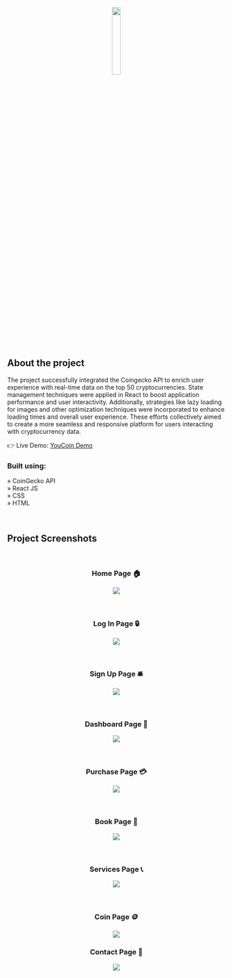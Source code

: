 <div align='center'><img style="width:20%" src='https://cdn.discordapp.com/attachments/1187219037537714220/1200704731274809344/logo.png?ex=65c7266b&is=65b4b16b&hm=efa50a707707e30eea3cdfca0ec3fe6eef546ca0d099a63468b6c642d5a76129&'/></div>

<h2>About the project</h2>

<p>The project successfully integrated the Coingecko API to enrich user experience with real-time data on the top 50 cryptocurrencies. State management techniques were applied in React to boost application performance and user interactivity. Additionally, strategies like lazy loading for images and other optimization techniques were incorporated to enhance loading times and overall user experience. These efforts collectively aimed to create a more seamless and responsive platform for users interacting with cryptocurrency data.

</p>

👉 Live Demo: <a href='https://youcoin.vercel.app'>YouCoin Demo</a>

<h3>Built using:</h3>

» CoinGecko API <br>
» React JS <br>
» CSS <br>
» HTML<br>

<br>

<h2>Project Screenshots</h2>
<br>
<h3 align='center'>Home Page 🏠</h3>

<div align='center'>
  <img src='./readme/hero.png'/>
</div>
<br><br>

<h3 align='center'>Log In Page 🔒</h3>
<div align='center'>
  <img src='./readme/login.png'/>
</div>
<br><br>
<h3 align='center'>Sign Up Page 🛎️</h3>
<div align='center'>
  <img src='./readme/signupp.png'/>
</div>
<br><br>
<h3 align='center'>Dashboard Page 🦾</h3>
<div align='center'>
  <img src='./readme/dashboard.png'/>
</div>
<br><br>
<h3 align='center'>Purchase Page 💳</h3>
<div align='center'>
  <img src='./readme/purchases.png'/>
</div>
<br><br>
  <h3 align='center'>Book Page 📖</h3>
<div align='center'>
  <img src='./readme/book.png'/>
</div>
<br><br>
<h3 align='center'> Services Page 📞</h3>
<div align='center'>
  <img src='./readme/service.png'/>
</div>
<br><br>
<h3 align='center'> Coin Page 🪙</h3>

<div align='center'>
  <img src='./readme/coin.png'/>
</div>
<h3 align='center'> Contact Page 📱</h3>

<div align='center'>
  <img src='./readme/contact.png'/>
</div>
<br><br>